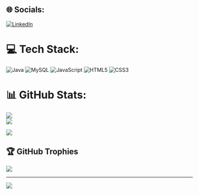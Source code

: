 
## 🌐 Socials:
[![LinkedIn](https://img.shields.io/badge/LinkedIn-%230077B5.svg?logo=linkedin&logoColor=white)](https://linkedin.com/in/hitesh-chandra-1592b7240) 

# 💻 Tech Stack:
![Java](https://img.shields.io/badge/java-%23ED8B00.svg?style=for-the-badge&logo=java&logoColor=white)
![MySQL](https://img.shields.io/badge/mysql-%2300f.svg?style=for-the-badge&logo=mysql&logoColor=white)
![JavaScript](https://img.shields.io/badge/javascript-%23323330.svg?style=for-the-badge&logo=javascript&logoColor=%23F7DF1E) 
![HTML5](https://img.shields.io/badge/html5-%23E34F26.svg?style=for-the-badge&logo=html5&logoColor=white)
![CSS3](https://img.shields.io/badge/css3-%231572B6.svg?style=for-the-badge&logo=css3&logoColor=white)
# 📊 GitHub Stats:
![](https://github-readme-stats.vercel.app/api?username=HiteshChandra001&theme=vision-friendly-dark&hide_border=false&include_all_commits=false&count_private=false)<br/>
![](https://github-readme-streak-stats.herokuapp.com/?user=HiteshChandra001&theme=vision-friendly-dark&hide_border=false)<br/>

![](https://github-readme-stats.vercel.app/api/top-langs/?username=HiteshChandra001&theme=dark&hide_border=false)

## 🏆 GitHub Trophies
![](https://github-profile-trophy.vercel.app/?username=HiteshChandra001&theme=radical&no-frame=false&no-bg=true&margin-w=4)

---
[![](https://visitcount.itsvg.in/api?id=HiteshChandra001&icon=0&color=0)](https://visitcount.itsvg.in)

<!-- Proudly created with GPRM ( https://gprm.itsvg.in ) -->
